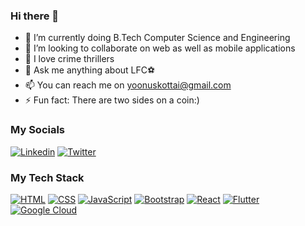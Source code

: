 ### Hi there 👋


- 🌱 I’m currently doing B.Tech Computer Science and Engineering
- 👯 I’m looking to collaborate on web as well as mobile applications
- 📕 I love crime thrillers
- 💬 Ask me anything about LFC⚽ 
- 📫 You can reach me on yoonuskottai@gmail.com
- ⚡ Fun fact: There are two sides on a coin:)


### My Socials
[![Linkedin](https://img.shields.io/badge/-LinkedIn-blue?style=flat&logo=Linkedin&logoColor=white)](https://www.linkedin.com/in/muhammad-yoonus/)
[![Twitter](https://img.shields.io/badge/-Twitter-c14438?style=flat&logo=Twitter&logoColor=white)](https://twitter.com/mdyoonus83)



###  My Tech Stack
[![HTML](https://img.shields.io/badge/-HTML5-E34F26?style=flat-square&logo=html5&logoColor=white&link=https://github.com/yoonus47/)](https://github.com/yoonus47/)
[![CSS](https://img.shields.io/badge/-CSS3-1572B6?style=flat-square&logo=css3&link=https://github.com/yoonus47/)](https://github.com/yoonus47/)
[![JavaScript](https://img.shields.io/badge/-JavaScript-black?style=flat-square&logo=javascript&link=https://github.com/yoonus47/)](https://github.com/yoonus47/)
[![Bootstrap](https://img.shields.io/badge/-Bootstrap-563D7C?style=flat-square&logo=bootstrap&link=https://github.com/yoonus47/)](https://github.com/yoonus47/)
[![React](https://img.shields.io/badge/-React-black?style=flat-square&logo=react&link=https://github.com/yoonus47/)](https://github.com/yoonus47/)
[![Flutter](https://img.shields.io/badge/-Flutter-02569B?style=flat-square&logo=flutter&link=https://github.com/yoonus47/)](https://github.com/yoonus47/)
[![Google Cloud](https://img.shields.io/badge/Google%20Cloud-black?style=flat-square&logo=google-cloud&link=https://github.com/yoonus47/)](https://github.com/yoonus47/)
